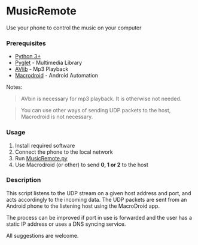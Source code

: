 # MusicRemote
Use your phone to control the music on your computer

### Prerequisites
* [Python 3+](https://www.python.org/downloads/)
* [Pyglet](https://bitbucket.org/pyglet/pyglet/wiki/Download) - Multimedia Library
* [AVlib](https://avbin.github.io/AVbin/Download.html) - Mp3 Playback
* [Macrodroid](https://play.google.com/store/apps/details?id=com.arlosoft.macrodroid) - Android Automation

Notes:
> AVbin is necessary for mp3 playback. It is otherwise not needed.

> You can use other ways of sending UDP packets to the host,
>Macrodroid is not necessary.

### Usage
1. Install required software
2. Connect the phone to the local network
3. Run [MusicRemote.py](/MusicRemote.py)
4. Use Macrodroid (or other) to send **0, 1 or 2** to the host

### Description
This script listens to the UDP stream on a given
host address and port, and acts accordingly to
the incoming data.
The UDP packets are sent from an Android phone
to the listening host using the MacroDroid app.

The process can be improved if port in use is
forwarded and the user has a static IP address
or uses a DNS syncing service.

All suggestions are welcome.

